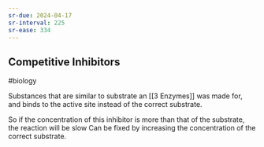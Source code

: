 ```yaml
---
sr-due: 2024-04-17
sr-interval: 225
sr-ease: 334
---
```

## Competitive Inhibitors
#biology 

Substances that are similar to substrate an [[3 Enzymes]] was made for, and binds to the active site instead of the correct substrate.

So if the concentration of this inhibitor is more than that of the substrate, the reaction will be slow
Can be fixed by increasing the concentration of the correct substrate.